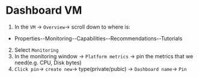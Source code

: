 # Dashboard VM

1. In the `VM` -> `Overview`-> scroll down to where is:
* Properties--Monitoring--Capabilities--Recommendations--Tutorials
2. Select `Monitoring`
3. In the monitoring window -> `Platform metrics` -> pin the metrics that we need(e.g. CPU, Disk bytes)
4. `Click pin`-> `create new`-> type(private/pubic) -> `Dashboard name`-> `Pin`